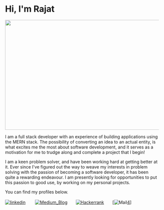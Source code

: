 # Hi, I'm Rajat

<p align="center">
<img src= "https://media.giphy.com/media/XEfobFYazqawdjLt6y/giphy.gif" width="640" height="360"/>
</p>

I am a full stack developer with an experience of building applications using the MERN stack. The possibility of converting an idea to an actual entity, is what excites me the most about software development, and it serves as a motivation for me to trudge along and complete a project that I begin!

I am a keen problem solver, and have been working hard at getting better at it. Ever since I've figured out the way to weave my interests in problem solving with the passion of becoming a software developer, it has been quite a rewarding endeavour. I am presently looking for opportunities to put this passion to good use, by working on my personal projects.

You can find my profiles below.
<br><br>
[![linkedin][1.1]][1] &nbsp;&nbsp;&nbsp;&nbsp;&nbsp;&nbsp; [![Medium_Blog][1.2]][2]&nbsp;&nbsp;&nbsp;&nbsp;&nbsp;&nbsp; [![Hackerrank][1.3]][3]&nbsp;&nbsp;&nbsp;&nbsp;&nbsp;&nbsp; [![Mail][1.4][4]]

[1.1]: https://img.techpowerup.org/200712/linkedin048-60x60-1-50x50.png
[1]: https://www.linkedin.com/in/rajat--m
[1.2]: https://img.techpowerup.org/200712/medium-60x60-1-50x50.png
[2]: https://medium.com/@rajat_m
[1.3]: https://img.techpowerup.org/200712/hackerrank-60x60-1-50x50.png
[3]: https://www.hackerrank.com/Rajat_M
[1.4]: https://img.techpowerup.org/200713/mail-line.png
[4]: mailto:rajatm544@gmail
